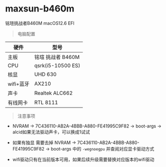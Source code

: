 # maxsun-b460m

铭瑄挑战者B460M macOS12.6 EFI

> 电脑配置

|硬件|型号|
|---|---|
|主板|铭瑄 挑战者 B460M|
|CPU|qsrk(i5-10500 ES)|
|核显|UHD 630|
|wifi+蓝牙|AX210|
|声卡|Realtek ALC662|
|有线网卡|RTL 8111|


> 注意事项

- NVRAM -> 7C436110-AB2A-4BBB-A880-FE41995C9F82 -> boot-args -> alcid如果无法驱动声卡，可以换成1试试
- 如果有独显 需要去掉 NVRAM -> 7C436110-AB2A-4BBB-A880-FE41995C9F82 -> boot-args 中的 `-wegnoegpu` 并查阅对应显卡驱动方式

- wifi驱动只有在当前版本可用，如果后续升级需要替换对应版本的wifi驱动
